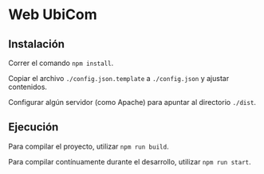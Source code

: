 # Web UbiCom

## Instalación

Correr el comando `npm install`.

Copiar el archivo `./config.json.template` a `./config.json` y ajustar contenidos.

Configurar algún servidor (como Apache) para apuntar al directorio `./dist`.

## Ejecución

Para compilar el proyecto, utilizar `npm run build`.

Para compilar contínuamente durante el desarrollo, utilizar `npm run start`.

